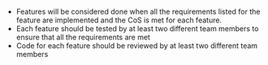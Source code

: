 - Features will be considered done when all the requirements listed for the feature are implemented and the CoS is met for each feature.
- Each feature should be tested by at least two different team members to ensure that all the requirements are met
- Code for each feature should be reviewed by at least two different team members
